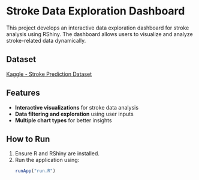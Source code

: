 # Stroke Data Exploration Dashboard

This project develops an interactive data exploration dashboard for stroke analysis using RShiny. The dashboard allows users to visualize and analyze stroke-related data dynamically.

## Dataset  
[Kaggle - Stroke Prediction Dataset](https://www.kaggle.com/datasets/fedesoriano/stroke-prediction-dataset)

## Features  
- **Interactive visualizations** for stroke data analysis  
- **Data filtering and exploration** using user inputs  
- **Multiple chart types** for better insights  

## How to Run  
1. Ensure R and RShiny are installed.  
2. Run the application using:  
   ```r
   runApp("run.R")
